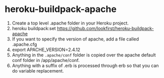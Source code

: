 # heroku-buildpack-apache

1. Create a top level .apache folder in your Heroku project.
1. heroku buildpack:set https://github.com/lookfirst/heroku-buildpack-apache
1. If you want to specify the version of apache, add a file called .apache.cfg
  1. export APACHE_VERSION=2.4.12
1. Anything in the `.apache/conf` folder is copied over the apache default conf folder in /app/apache/conf.
  1. Anything with a suffix of .erb is processed through erb so that you can do variable replacement.
